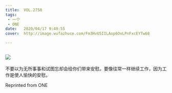 ```yaml
---
title:	VOL.2750
tags:
 - 一个
 - ONE
date:	2020/04/17 9:49:55
cover:	http://image.wufazhuce.com/Fm3HvUSIILAop6OvLPnFxcEYTw68

---
```

![](http://image.wufazhuce.com/Fm3HvUSIILAop6OvLPnFxcEYTw68)
---

不要以为无所事事和试图忘却会给你们带来安慰。要像往常一样继续工作，因为工作是使人愉快的安慰。
 
Reprinted from ONE
